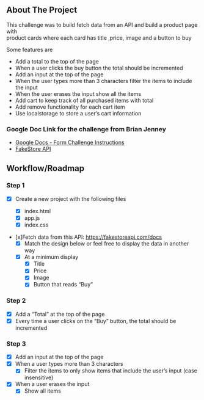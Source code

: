 ## About The Project

This challenge was to build fetch data from an API and build a product page with \
product cards where each card has title ,price, image and a button to buy

Some features are

- Add a total to the top of the page
- When a user clicks the buy button the total should be incremented
- Add an input at the top of the page
- When the user types more than 3 characters filter the items to include the input
- When the user erases the input show all the items
- Add cart to keep track of all purchased items with total
- Add remove functionality for each cart item
- Use localstorage to store a user’s cart information

### Google Doc Link for the challenge from Brian Jenney

- [Google Docs - Form Challenge Instructions](https://docs.google.com/document/d/1gchMW_M0xg8jwJJVL71I1H2IQMghuvvZgiKy9ssrSqg/edit#)
- [FakeStore API](https://fakestoreapi.com/docs)

## Workflow/Roadmap

### Step 1

- [x] Create a new project with the following files

  - [x] index.html
  - [x] app.js
  - [x] index.css

- [x]Fetch data from this API: https://fakestoreapi.com/docs
  - [x] Match the design below or feel free to display the data in another way
  - [x] At a minimum display
    - [x] Title
    - [x] Price
    - [x] Image
    - [x] Button that reads “Buy”

### Step 2

- [x] Add a “Total” at the top of the page
- [x] Every time a user clicks on the “Buy” button, the total should be incremented

### Step 3

- [x] Add an input at the top of the page
- [x] When a user types more than 3 characters
  - [x] Filter the items to only show items that include the user’s input (case insensitive)
- [x] When a user erases the input
  - [x] Show all items

<!-- ### BONUS

- [ ] Add a cart to the page that keeps track of all the items purchased along with the total
- [ ] Add “remove” functionality for each item on the cart
- [ ] Use localstorage to store a user’s cart information -->
